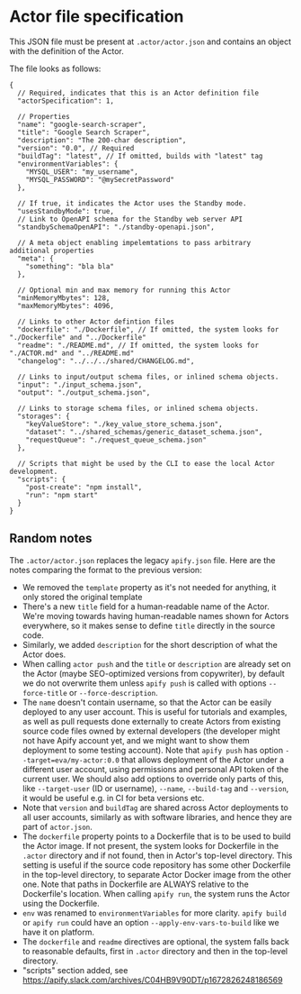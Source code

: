 # Actor file specification

This JSON file must be present at `.actor/actor.json` and contains an object with the definition of the Actor.

The file looks as follows:

```jsonc
{
  // Required, indicates that this is an Actor definition file
  "actorSpecification": 1,
  
  // Properties
  "name": "google-search-scraper",
  "title": "Google Search Scraper",
  "description": "The 200-char description",
  "version": "0.0", // Required
  "buildTag": "latest", // If omitted, builds with "latest" tag
  "environmentVariables": {
    "MYSQL_USER": "my_username",
    "MYSQL_PASSWORD": "@mySecretPassword"
  },
  
  // If true, it indicates the Actor uses the Standby mode.
  "usesStandbyMode": true,
  // Link to OpenAPI schema for the Standby web server API
  "standbySchemaOpenAPI": "./standby-openapi.json",
  
  // A meta object enabling impelemtations to pass arbitrary additional properties
  "meta": {
    "something": "bla bla"
  },
  
  // Optional min and max memory for running this Actor
  "minMemoryMbytes": 128,
  "maxMemoryMbytes": 4096,
  
  // Links to other Actor defintion files
  "dockerfile": "./Dockerfile", // If omitted, the system looks for "./Dockerfile" and "../Dockerfile"
  "readme": "./README.md", // If omitted, the system looks for "./ACTOR.md" and "../README.md"
  "changelog": "../../../shared/CHANGELOG.md",
  
  // Links to input/output schema files, or inlined schema objects.
  "input": "./input_schema.json",
  "output": "./output_schema.json",
  
  // Links to storage schema files, or inlined schema objects.
  "storages": {
    "keyValueStore": "./key_value_store_schema.json",
    "dataset": "../shared_schemas/generic_dataset_schema.json",
    "requestQueue": "./request_queue_schema.json"
  },

  // Scripts that might be used by the CLI to ease the local Actor development.
  "scripts": {
    "post-create": "npm install",
    "run": "npm start"
  }
}
```

## Random notes

The `.actor/actor.json` replaces the legacy `apify.json` file.
Here are the notes comparing the format to the previous version:

- We removed the `template` property as it's not needed for anything, it only stored the original template
- There's a new `title` field for a human-readable name of the Actor.
  We're moving towards having human-readable names shown for Actors everywhere,
  so it makes sense to define `title` directly in the source code.
- Similarly, we added `description` for the short description of what the Actor does.
- When calling `actor push` and the `title` or `description` are already set
  on the Actor (maybe SEO-optimized versions from copywriter),
  by default we do not overwrite them
  unless `apify push` is called with options `--force-title` or `--force-description`.
- The `name` doesn't contain username, so that the Actor can be easily deployed
  to any user account. This is useful for tutorials and examples, as well as
  pull requests done externally to create Actors from existing source code files
  owned by external developers
  (the developer might not have Apify account yet, and we might want to show them deployment
  to some testing account).
  Note that `apify push` has option `--target=eva/my-actor:0.0` that allows
  deployment of the Actor under a different user account, using permissions
  and personal API token of the current user.
  We should also add options to override only parts of this, 
  like `--target-user` (ID or username), `--name`, `--build-tag` and `--version`,
  it would be useful e.g. in CI for beta versions etc.
- Note that `version` and `buildTag` are shared across Actor deployments to
  all user accounts, similarly as with software libraries,
  and hence they are part of `actor.json`.
- The `dockerfile` property points to a Dockerfile that is to be used to build the
  Actor image. If not present, the system looks for Dockerfile in the `.actor` directory
  and if not found, then in Actor's top-level
  directory. This setting is useful if the source code repository has some
  other Dockerfile in the top-level directory, to separate Actor Docker image from the
  other one. Note that paths in Dockerfile are ALWAYS relative to the Dockerfile's location.
  When calling `apify run`, the system runs the Actor using the Dockerfile.
- `env` was renamed to `environmentVariables` for more clarity. `apify build` or `apify run`
  could have an option `--apply-env-vars-to-build` like we have it on platform.
- The `dockerfile` and `readme` directives are optional, the system falls back to reasonable
  defaults, first in `.actor` directory and then in the top-level directory.
- "scripts" section added, see https://apify.slack.com/archives/C04HB9V90DT/p1672826248186569
